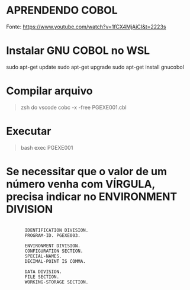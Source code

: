 # APRENDENDO COBOL

Fonte: https://www.youtube.com/watch?v=1fCX4MjAiCI&t=2223s

# Instalar GNU COBOL no WSL

sudo apt-get update
sudo apt-get upgrade
sudo apt-get install gnucobol

# Compilar arquivo

> zsh do vscode
> cobc -x -free PGEXE001.cbl

# Executar

> bash
> exec PGEXE001

# Se necessitar que o valor de um número venha com VÍRGULA, precisa indicar no ENVIRONMENT DIVISION

```cobol

       IDENTIFICATION DIVISION.
       PROGRAM-ID. PGEXE003.

       ENVIRONMENT DIVISION.
       CONFIGURATION SECTION.
       SPECIAL-NAMES.
       DECIMAL-POINT IS COMMA.

       DATA DIVISION.
       FILE SECTION.
       WORKING-STORAGE SECTION.
```
